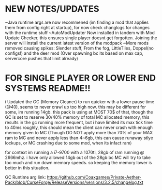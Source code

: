 # NEW NOTES/UPDATES #
~Java runtime args are now recommened (im finding a mod that applies them from config right at startup), for now check changlogs for changes with the runtime stuff
~AutoModUpdater Now installed in tandem with Mod Update Checker, this ensures single player doesnt get forgotten. Joining the server will install the current latest version of the modpack
~More mods removed causing spikes: Slender stuff, From the fog, LittleTiles, Doppel(no configs!) and the deer mod (Over spawning bc its based on max cap, servercore pushes that limit already)

# FOR SINGLE PLAYER OR LOWER END SYSTEMS README!! #
i Updated the GC (Memory Cleaner) to run quicker with a lower pause time (@40), seems to never crawl up too high now. this may be different for some, im running 14gb. this pack is using at MOST 70$ of that, though the GC is set to reserve 30/40% memory of total MC allocated memory, this results in the gc running more frequent, but i have limited its max tick time to 40ms roughly, this should mean the client can never crash with enough memory given to MC (Though DO NOT apply more than 70% of your MAX ram to MC and never apply less than 4~6gb, this can cause runaway stlye lockups, or MC crashing due to some mod, when its infact ram)

for context im running a i7-9700 with a 1070ti, 28gb of ram running @ 2666mhz. i have only allowed 14gb out of the 28gb bc MC will try to take too much and run down memory speeds. so keeping the memory lower is better in this situation.

GC Runtime arg link:
https://github.com/Coaxgames/Private-Aether-Pack/blob/CurseForge/ReleaseVersions/versions/3.2.5/changelog.txt
